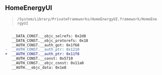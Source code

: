 ## HomeEnergyUI

> `/System/Library/PrivateFrameworks/HomeEnergyUI.framework/HomeEnergyUI`

```diff

   __DATA_CONST.__objc_selrefs: 0x2d8
   __DATA_CONST.__objc_protorefs: 0x18
   __AUTH_CONST.__auth_got: 0x1f68
-  __AUTH_CONST.__auth_ptr: 0x1210
+  __AUTH_CONST.__auth_ptr: 0x11f8
   __AUTH_CONST.__const: 0x5710
   __AUTH_CONST.__objc_const: 0x11a0
   __AUTH.__objc_data: 0x1e8

```
